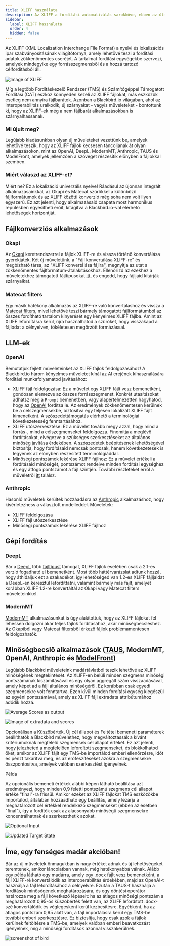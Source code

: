 ```yaml
---
title: XLIFF használata
description: Az XLIFF a fordítási automatizálás sarokköve, ebben az útmutatóban bemutatjuk, hogyan használhatod az XLIFF-et a Blackbird.io-ban.
sidebar:
  label: XLIFF használata
  order: 4
  hidden: false
---
```


Az XLIFF (XML Localization Interchange File Format) a nyelvi és lokalizációs ipar szabványosításának világítótornya, amely lehetővé teszi a fordítási adatok zökkenőmentes cseréjét. A tartalmat fordítási egységekbe szervezi, amelyek mindegyike egy forrásszegmensből és a hozzá tartozó célfordításból áll.

![Image of XLIFF](~/assets/guides/xliff/ImageOfXliff.png)

Míg a legtöbb Fordításkezelő Rendszer (TMS) és Számítógéppel Támogatott Fordítási (CAT) eszköz könnyedén kezeli az XLIFF fájlokat, más eszközök esetleg nem annyira fájlbarátok. Azonban a Blackbird.io világában, ahol az interoperabilitás uralkodik, új szárnyakat - vagyis műveleteket - bontottunk ki, hogy az XLIFF-ek még a nem fájlbarát alkalmazásokban is szárnyalhassanak.

### Mi újult meg?

Legújabb kiadásunkban olyan új műveleteket vezettünk be, amelyek lehetővé teszik, hogy az XLIFF fájlok kecsesen táncoljanak át olyan alkalmazásokon, mint az OpenAI, DeepL, ModernMT, Anthropic, TAUS és ModelFront, amelyek jellemzően a szöveget részesítik előnyben a fájlokkal szemben.

### Miért válaszd az XLIFF-et?

Miért ne? Ez a lokalizáció univerzális nyelve! Ráadásul az újonnan integrált alkalmazásainkkal, az Okapi és Matecat szűrőkkel a különböző fájlformátumok és az XLIFF közötti konverzió még soha nem volt ilyen egyszerű. Ez azt jelenti, hogy alkalmazásaid csapata most harmonikus repülésben egyesítheti erőit, kitágítva a Blackbird.io-val elérhető lehetőségek horizontját.

## Fájlkonverziós alkalmazások

### Okapi

Az [Okapi](https://docs.blackbird.io/apps/okapi/) keretrendszerrel a fájlok XLIFF-re és vissza történő konvertálása gyerekjáték. Két új műveletünk, a "Fájl konvertálása XLIFF-re" és megbízható társa, az "XLIFF konvertálása fájlra", megnyitja az utat a zökkenőmentes fájlformátum-átalakításokhoz. Ellenőrizd az ezekhez a műveletekhez támogatott fájltípusokat [itt](https://www.okapiframework.org/wiki/index.php?title=Filters), és engedd, hogy fájljaid kitárják szárnyaikat.

### Matecat filters

Egy másik hatékony alkalmazás az XLIFF-re való konvertáláshoz és vissza a [Matecat filters](https://docs.blackbird.io/apps/matecatfilters/), mivel lehetővé teszi bármely támogatott fájlformátumból az összes fordítható tartalom kinyerését egy kényelmes XLIFF fájlba. Amint az XLIFF lefordításra kerül, újra használhatod a szűrőket, hogy visszakapd a fájlodat a célnyelven, tökéletesen megőrzött formázással.

## LLM-ek

### OpenAI

Bemutatjuk fejlett műveleteinket az XLIFF fájlok feldolgozásához! A Blackbird.io három kényelmes műveletet kínál az AI erejének kihasználására fordítási munkafolyamatod javításához:

- XLIFF fájl feldolgozása: Ez a művelet egy XLIFF fájlt vesz bemenetként, gondosan elemezve az összes forrásszegmenst. Konkrét utasításokat adhatsz meg a `Prompt` bemenetben, vagy alapértelmezetten hagyhatod, hogy az [OpenAI](https://docs.blackbird.io/apps/openai/) fordítsa le. Az eredmények zökkenőmentesen kerülnek be a célszegmensekbe, biztosítva egy teljesen lokalizált XLIFF fájlt kimenetként. A szószedettámogatás elérhető a terminológiai következetesség fenntartásához.
- XLIFF utószerkesztése: Ez a művelet tovább megy azzal, hogy mind a forrás-, mind a célszegmenseket feldolgozza. Finomítja a meglévő fordításokat, elvégezve a szükséges szerkesztéseket az általános minőség javítása érdekében. A szószedetek beépítésének lehetőségével biztosítja, hogy fordításaid nemcsak pontosak, hanem következetesek is legyenek az előnyben részesített terminológiáddal.
- Minőségi pontszámok lekérése XLIFF fájlhoz: Ez a művelet értékeli a fordításaid minőségét, pontszámot rendelve minden fordítási egységhez és egy átfogó pontszámot a fájl szintjén. További részleteket erről a műveletről [itt](https://docs.blackbird.io/apps/openai/#xliff-operations) találsz.

### Anthropic

Hasonló műveletek kerültek hozzáadásra az [Anthropic](https://docs.blackbird.io/apps/anthropic/#xliff-actions) alkalmazáshoz, hogy kísérletezhess a választott modelleddel.
Műveletek:

- XLIFF feldolgozása
- XLIFF fájl utószerkesztése
- Minőségi pontszámok lekérése XLIFF fájlhoz

## Gépi fordítás

### DeepL

Bár a [DeepL](https://docs.blackbird.io/apps/deepl/) több [fájltípust](https://developers.deepl.com/docs/api-reference/document) támogat, XLIFF fájlok esetében csak a 2.1-es verzió fogadható el bemenetként. Most több háttérvarázslat adtunk hozzá, hogy áthidaljuk ezt a szakadékot, így lehetőséged van 1.2-es XLIFF fájljaidat a DeepL-en keresztül lefordíttatni, valamint bármely más fájlt, amelyet korábban XLIFF 1.2-re konvertáltál az Okapi vagy Matecat filters műveleteinkkel.

### ModernMT

[ModernMT](https://docs.blackbird.io/apps/modernmt/) alkalmazásunkat is úgy alakítottuk, hogy az XLIFF fájlokat fel lehessen dolgozni akár teljes fájlok fordításához, akár minőségbecsléshez. Az Okapiból vagy Matecat filtersből érkező fájlok problémamentesen feldolgozhatók.

## Minőségbecslő alkalmazások ([TAUS](https://docs.blackbird.io/apps/taus/), ModernMT, OpenAI, Anthropic és [ModelFront](https://docs.blackbird.io/apps/modelfront/))

Legújabb Blackbird műveleteink madártávlatból teszik lehetővé az XLIFF minőségének megtekintését. Az XLIFF-en belüli minden szegmens minőségi pontszámának kiszámításával és egy olyan aggregált szám visszaadásával, amely képet ad a fájl általános minőségéről. Ez korábban csak egyedi szegmensekre volt fenntartva. Ezen kívül minden fordítási egység kiegészül az egyéni pontszámával, amely az XLIFF fájl extradata attribútumához adódik hozzá.

![Average Scores as output](~/assets/guides/xliff/AverageScore.png)

![Image of extradata and scores](~/assets/guides/xliff/Imageofextradataandscores.png)

Opcionálisan a Küszöbérték, Új cél állapot és Feltétel bemeneti paraméterek beállíthatók a Blackbird művelethez, hogy megváltoztassák a kívánt kritériumoknak megfelelő szegmensek cél állapot értékét. Ez azt jelenti, hogy jelezheted a megfelelően lefordított szegmenseket, és blokkolhatod őket, amikor az XLIFF fájlt egy TMS-be importálod emberi ellenőrzésre, időt és pénzt takarítva meg, és az erőfeszítéseket azokra a szegmensekre összpontosítva, amelyek valóban szerkesztést igényelnek.

Példa

Az opcionális bemeneti értékek alábbi képen látható beállítása azt eredményezi, hogy minden 0,9 feletti pontszámú szegmens cél állapot értéke "final"-ra frissül. Amikor ezeket az XLIFF fájlokat TMS eszközökbe importálod, általában hozzáadható egy beállítás, amely lezárja a meghatározott cél értékkel rendelkező szegmenseket (ebben az esetben "final"), így a fordítók csak az alacsonyabb minőségű szegmensekre koncentrálhatnak és szerkeszthetik azokat.

![Optional Input](~/assets/guides/xliff/optionalinput.png)

![Updated Target State](~/assets/guides/xliff/UpdatedTargetState.png)

## Íme, egy fenséges madár akcióban!

Bár az új műveletek önmagukban is nagy értéket adnak és új lehetőségeket teremtenek, amikor láncolatban vannak, még hatékonyabbá válnak. Alább egy példa látható egy madárra, amely egy .docx fájlt vesz bemenetként, a fájl XLIFF-ré konvertálódik az interoperabilitás érdekében, majd az OpenAI-t használja a fájl lefordításához a célnyelvre. Ezután a TAUS-t használja a fordítások minőségének meghatározására, és egy döntési operátor határozza meg a fájl következő lépéseit: ha az átlagos minőségi pontszám a meghatározott 0,95-ös küszöbérték felett van, az XLIFF lefordított .docx-szé konvertálódik és véglegesként kerül kézbesítésre. Egyébként, ha az átlagos pontszám 0,95 alatt van, a fájl importálásra kerül egy TMS-be további emberi szerkesztésre. Ez biztosítja, hogy csak azok a fájlok kerülnek feltöltésre a TMS-be, amelyek valóban emberi beavatkozást igényelnek, míg a minőségi fordítások azonnal visszakerülnek.

![screenshot of bird](~/assets/guides/xliff/XliffSampleBird.png)